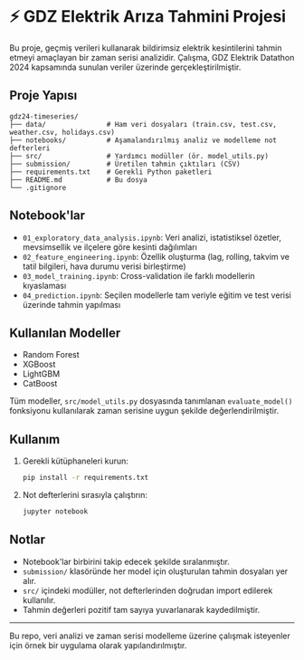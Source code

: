 
# ⚡ GDZ Elektrik Arıza Tahmini Projesi

Bu proje, geçmiş verileri kullanarak bildirimsiz elektrik kesintilerini tahmin etmeyi amaçlayan bir zaman serisi analizidir. Çalışma, GDZ Elektrik Datathon 2024 kapsamında sunulan veriler üzerinde gerçekleştirilmiştir.

## Proje Yapısı

```
gdz24-timeseries/
├── data/               # Ham veri dosyaları (train.csv, test.csv, weather.csv, holidays.csv)
├── notebooks/          # Aşamalandırılmış analiz ve modelleme not defterleri
├── src/                # Yardımcı modüller (ör. model_utils.py)
├── submission/         # Üretilen tahmin çıktıları (CSV)
├── requirements.txt    # Gerekli Python paketleri
├── README.md           # Bu dosya
└── .gitignore
```

## Notebook'lar

- `01_exploratory_data_analysis.ipynb`: Veri analizi, istatistiksel özetler, mevsimsellik ve ilçelere göre kesinti dağılımları
- `02_feature_engineering.ipynb`: Özellik oluşturma (lag, rolling, takvim ve tatil bilgileri, hava durumu verisi birleştirme)
- `03_model_training.ipynb`: Cross-validation ile farklı modellerin kıyaslaması
- `04_prediction.ipynb`: Seçilen modellerle tam veriyle eğitim ve test verisi üzerinde tahmin yapılması

## Kullanılan Modeller

- Random Forest
- XGBoost
- LightGBM
- CatBoost

Tüm modeller, `src/model_utils.py` dosyasında tanımlanan `evaluate_model()` fonksiyonu kullanılarak zaman serisine uygun şekilde değerlendirilmiştir.

## Kullanım

1. Gerekli kütüphaneleri kurun:
    ```bash
    pip install -r requirements.txt
    ```

2. Not defterlerini sırasıyla çalıştırın:
    ```bash
    jupyter notebook
    ```

##  Notlar

- Notebook'lar birbirini takip edecek şekilde sıralanmıştır.
- `submission/` klasöründe her model için oluşturulan tahmin dosyaları yer alır.
- `src/` içindeki modüller, not defterlerinden doğrudan import edilerek kullanılır.
- Tahmin değerleri pozitif tam sayıya yuvarlanarak kaydedilmiştir.

---

Bu repo, veri analizi ve zaman serisi modelleme üzerine çalışmak isteyenler için örnek bir uygulama olarak yapılandırılmıştır.
